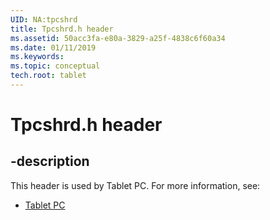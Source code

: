 ```yaml
---
UID: NA:tpcshrd
title: Tpcshrd.h header
ms.assetid: 50acc3fa-e80a-3829-a25f-4838c6f60a34
ms.date: 01/11/2019
ms.keywords: 
ms.topic: conceptual
tech.root: tablet
---
```


# Tpcshrd.h header


## -description


This header is used by Tablet PC. For more information, see:

- [Tablet PC](../_tablet/index.md)

